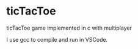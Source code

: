 # ticTacToe
ticTacToe game implemented in c with multiplayer

I use gcc to compile and run in VSCode.
